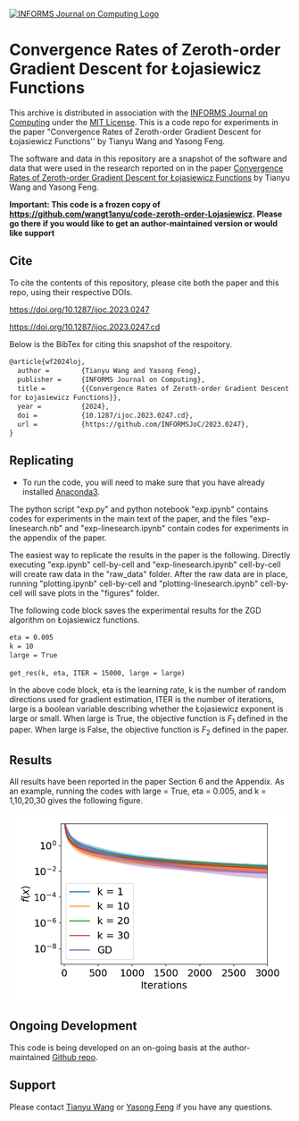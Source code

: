 [![INFORMS Journal on Computing Logo](https://INFORMSJoC.github.io/logos/INFORMS_Journal_on_Computing_Header.jpg)](https://pubsonline.informs.org/journal/ijoc)

# Convergence Rates of Zeroth-order Gradient Descent for Łojasiewicz Functions

This archive is distributed in association with the [INFORMS Journal on
Computing](https://pubsonline.informs.org/journal/ijoc) under the [MIT License](LICENSE). This is a code repo for experiments in the paper "Convergence Rates of Zeroth-order Gradient Descent for Łojasiewicz Functions'' by Tianyu Wang and Yasong Feng.


The software and data in this repository are a snapshot of the software and data
that were used in the research reported on in the paper 
[Convergence Rates of Zeroth-order Gradient Descent for Łojasiewicz Functions](https://doi.org/) by Tianyu Wang and Yasong Feng. 

**Important: This code is a frozen copy of 
https://github.com/wangt1anyu/code-zeroth-order-Lojasiewicz. Please go there if you would like to
get an author-maintained version or would like support**

## Cite

To cite the contents of this repository, please cite both the paper and this repo, using their respective DOIs.

https://doi.org/10.1287/ijoc.2023.0247

https://doi.org/10.1287/ijoc.2023.0247.cd

Below is the BibTex for citing this snapshot of the respoitory.

```
@article{wf2024loj,
  author =        {Tianyu Wang and Yasong Feng},
  publisher =     {INFORMS Journal on Computing},
  title =         {{Convergence Rates of Zeroth-order Gradient Descent for Łojasiewicz Functions}},
  year =          {2024},
  doi =           {10.1287/ijoc.2023.0247.cd},
  url =           {https://github.com/INFORMSJoC/2023.0247},
}  
```

## Replicating

- To run the code, you will need to make sure that you have already installed [Anaconda3](https://www.anaconda.com/). 

The python script "exp.py" and python notebook "exp.ipynb" contains codes for experiments in the main text of the paper, and the files "exp-linesearch.nb" and "exp-linesearch.ipynb" contain codes for experiments in the appendix of the paper. 

The easiest way to replicate the results in the paper is the following. Directly executing "exp.ipynb" cell-by-cell and "exp-linesearch.ipynb" cell-by-cell will create raw data in the "raw_data" folder. After the raw data are in place, running "plotting.ipynb" cell-by-cell and "plotting-linesearch.ipynb" cell-by-cell will save plots in the "figures" folder. 

The following code block saves the experimental results for the ZGD algorithm on Łojasiewicz functions. 

```
eta = 0.005
k = 10
large = True
    
get_res(k, eta, ITER = 15000, large = large) 
```

In the above code block, eta is the learning rate, k is the number of random directions used for gradient estimation, ITER is the number of iterations, large is a boolean variable describing whether the Łojasiewicz exponent is large or small. When large is True, the objective function is $F_1$ defined in the paper. When large is False, the objective function is $F_2$ defined in the paper.


## Results

All results have been reported in the paper Section 6 and the Appendix. As an example, running the codes with large = True, eta = 0.005, and k = 1,10,20,30 gives the following figure. 

![test](./example.png)


## Ongoing Development

This code is being developed on an on-going basis at the author-maintained 
[Github repo](https://github.com/wangt1anyu/code-zeroth-order-Lojasiewicz).

## Support

Please contact [Tianyu Wang](wangtianyu@fudan.edu.cn) or [Yasong Feng](ysfeng20@fudan.edu.cn) if you have any questions.
